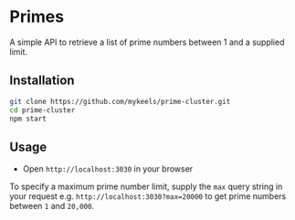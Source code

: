 # Primes

A simple API to retrieve a list of prime numbers between 1 and a supplied limit.

## Installation

```bash
git clone https://github.com/mykeels/prime-cluster.git
cd prime-cluster
npm start
```

## Usage

- Open `http://localhost:3030` in your browser

To specify a maximum prime number limit, supply the `max` query string in your request e.g. `http://localhost:3030?max=20000` to get prime numbers between `1` and `20,000`.